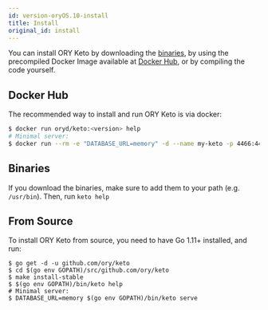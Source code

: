 ```yaml
---
id: version-oryOS.10-install
title: Install
original_id: install
---
```


You can install ORY Keto by downloading the [binaries](https://github.com/ory/keto/releases), by using
the precompiled Docker Image available at [Docker Hub](https://hub.docker.com/r/oryd/keto/), or by
compiling the code yourself.

## Docker Hub

The recommended way to install and run ORY Keto is via docker:

```sh
$ docker run oryd/keto:<version> help
# Minimal server:
$ docker run --rm -e "DATABASE_URL=memory" -d --name my-keto -p 4466:4466 oryd/keto serve
```

## Binaries

If you download the binaries, make sure to add them to your path (e.g. `/usr/bin`). Then, run `keto help`

## From Source

To install ORY Keto from source, you need to have Go 1.11+ installed, and run:

```
$ go get -d -u github.com/ory/keto
$ cd $(go env GOPATH)/src/github.com/ory/keto
$ make install-stable
$ $(go env GOPATH)/bin/keto help
# Minimal server:
$ DATABASE_URL=memory $(go env GOPATH)/bin/keto serve
```
